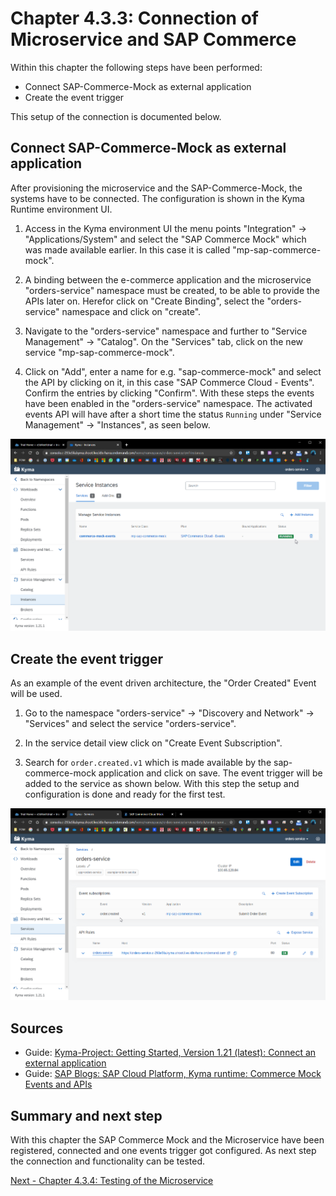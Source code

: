 # Chapter 4.3.3: Connection of Microservice and SAP Commerce

Within this chapter the following steps have been performed:

* Connect SAP-Commerce-Mock as external application
* Create the event trigger

This setup of the connection is documented below.


## Connect SAP-Commerce-Mock as external application

After provisioning the microservice and the SAP-Commerce-Mock, the systems have to be connected. The configuration is shown in the Kyma Runtime environment UI.

1. Access in the Kyma environment UI the menu points "Integration" -> "Applications/System" and select the "SAP Commerce Mock" which was made available earlier. In this case it is called "mp-sap-commerce-mock".

2. A binding between the e-commerce application and the microservice "orders-service" namespace must be created, to be able to provide the APIs later on. Herefor click on "Create Binding", select the "orders-service" namespace and click on "create".

3. Navigate to the "orders-service" namespace and further to "Service Management" -> "Catalog". On the "Services" tab, click on the new service "mp-sap-commerce-mock". 

4. Click on "Add", enter a name for e.g. "sap-commerce-mock" and select the API by clicking on it, in this case "SAP Commerce Cloud - Events". Confirm the entries by clicking "Confirm". With these steps the events have been enabled in the "orders-service" namespace. The activated events API will have after a short time the status `Running` under "Service Management" -> "Instances", as seen below.

![](images/03_01_Connect_to_Commerce-Mock.png)


## Create the event trigger

As an example of the event driven architecture, the "Order Created" Event will be used.

1. Go to the namespace "orders-service" -> "Discovery and Network" -> "Services" and select the service "orders-service". 

2. In the service detail view click on "Create Event Subscription".

3. Search for `order.created.v1` which is made available by the sap-commerce-mock application and click on save. The event trigger will be added to the service as shown below. With this step the setup and configuration is done and ready for the first test.

![](images/03_02_Add_event_to_service.png)


## Sources

* Guide: [Kyma-Project: Getting Started, Version 1.21 (latest): Connect an external application](https://kyma-project.io/docs/root/getting-started#getting-started-connect-an-external-application)
* Guide: [SAP Blogs: SAP Cloud Platform, Kyma runtime: Commerce Mock Events and APIs](https://blogs.sap.com/2020/06/17/sap-cloud-platform-extension-factory-kyma-runtime-commerce-mock-events-and-apis/) 


## Summary and next step

With this chapter the SAP Commerce Mock and the Microservice have been registered, connected and one events trigger got configured. As next step the connection and functionality can be tested.

[Next - Chapter 4.3.4: Testing of the Microservice](https://github.com/klouisbrother/ba-kyma-prototype/tree/main/4.3.4_testing)  
